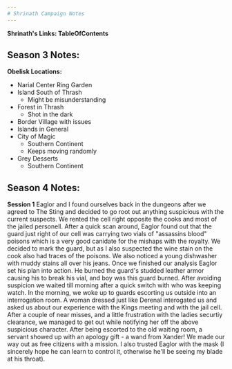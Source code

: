 ```yaml
---
# Shrinath Campaign Notes
---
```


**Shrinath's Links: TableOfContents**

## Season 3 Notes:

**Obelisk Locations:**
- Narial Center Ring Garden
- Island South of Thrash
	- Might be misunderstanding
- Forest in Thrash
	- Shot in the dark
- Border Village with issues
- Islands in General
- City of Magic
	- Southern Continent
	- Keeps moving randomly
- Grey Desserts
	- Southern Continent 


## Season 4 Notes:
**Session 1** Eaglor and I found ourselves back in the dungeons after we agreed to The Sting and decided to go root out anything suspicious with the current suspects. We rented the cell right opposite the cooks and most of the jailed personell. After a quick scan around, Eaglor found out that the guard just right of our cell was carrying two vials of "assassins blood" poisons which is a very good canidate for the mishaps with the royalty. We decided to mark the guard, but as I also suspected the wine stain on the cook also had traces of the poisons. We also noticed a young dishwasher with muddy stains all over his jeans. Once we finished our analysis Eaglor set his plan into action. He burned the guard's studded leather armor causing his to break his vial, and boy was this guard burned. After avoiding suspicion we waited till morning after a quick switch with who was keeping watch. In the morning, we woke up to guards escorting us outside into an interrogation room. A woman dressed just like Derenal interogated us and asked us about our experience with the Kings meeting and with the jail cell. After a couple of near misses, and a little frustration with the ladies securtiy clearance, we managed to get out while notifying her off the above suspicious character. After being escorted to the old waiting room, a servant showed up with an apology gift - a wand from Xander! We made our way out as free citizens with a mission. I also trusted Eaglor with the mask (I sincerely hope he can learn to control it, otherwise he'll be seeing my blade at his throat).
